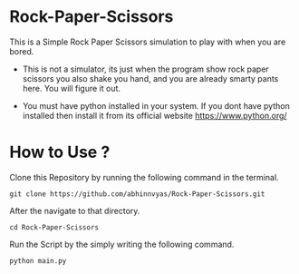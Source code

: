 # Rock-Paper-Scissors
This is a Simple Rock Paper Scissors simulation to play with when you are bored.

* This is not a simulator, its just when the program show rock paper scissors you also shake you hand, and you are already smarty pants here.
You will figure it out.

* You must have python installed in your system. If you dont have python installed then install it from its official website https://www.python.org/ 

# How to Use ?
Clone this Repository by running the following command in the terminal.

```git clone https://github.com/abhinnvyas/Rock-Paper-Scissors.git ```

After the navigate to that directory.

```cd Rock-Paper-Scissors```

Run the Script by the simply writing the following command.

```python main.py```